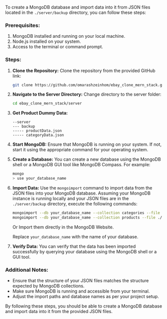 To create a MongoDB database and import data into it from JSON files located in the `./server/backup` directory, you can follow these steps:

### Prerequisites:
1. MongoDB installed and running on your local machine.
2. Node.js installed on your system.
3. Access to the terminal or command prompt.

### Steps:

1. **Clone the Repository:**
   Clone the repository from the provided GitHub link:
   ```bash
   git clone https://github.com/omarashzeinhom/ebay_clone_mern_stack.git
   ```

2. **Navigate to the Server Directory:**
   Change directory to the server folder:
   ```bash
   cd ebay_clone_mern_stack/server
   ```

3. **Get Product Dummy Data:**
   ```
   --server
   --- backup
   ----- productData.json
   ----- categoryData.json

   ```

4. **Start MongoDB:**
   Ensure that MongoDB is running on your system. If not, start it using the appropriate command for your operating system.

5. **Create a Database:**
   You can create a new database using the MongoDB shell or a MongoDB GUI tool like MongoDB Compass. For example:
   ```bash
   mongo
   > use your_database_name
   ```

6. **Import Data:**
   Use the `mongoimport` command to import data from the JSON files into your MongoDB database. Assuming your MongoDB instance is running locally and your JSON files are in the `./server/backup` directory, execute the following commands:
   ```bash
   mongoimport --db your_database_name --collection categories --file ./backup/categoryData.json --jsonArray
   mongoimport --db your_database_name --collection products --file ./backup/productData.json --jsonArray
   ```

    Or 
    Import them directly in the MongoDB Website.
    
   Replace `your_database_name` with the name of your database.

7. **Verify Data:**
   You can verify that the data has been imported successfully by querying your database using the MongoDB shell or a GUI tool.

### Additional Notes:
- Ensure that the structure of your JSON files matches the structure expected by MongoDB collections.
- Make sure MongoDB is running and accessible from your terminal.
- Adjust the import paths and database names as per your project setup.

By following these steps, you should be able to create a MongoDB database and import data into it from the provided JSON files.